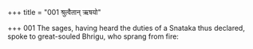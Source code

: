 +++
title = "001 श्रुत्वैतान् ऋषयो"

+++
001	The sages, having heard the duties of a Snataka thus declared, spoke to great-souled Bhrigu, who sprang from fire: